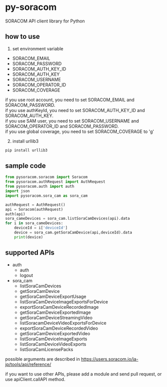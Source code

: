 # py-soracom

SORACOM API client library for Python

## how to use

1. set environment variable
  - SORACOM_EMAIL
  - SORACOM_PASSWORD
  - SORACOM_AUTH_KEY_ID
  - SORACOM_AUTH_KEY
  - SORACOM_USERNAME
  - SORACOM_OPERATOR_ID
  - SORACOM_COVERAGE
   
  if you use root account, you need to set SORACOM_EMAIL and SORACOM_PASSWORD.  
  if you use authKeyId, you need to set SORACOM_AUTH_KEY_ID and SORACOM_AUTH_KEY.  
  if you use SAM user, you need to set SORACOM_USERNAME and SORACOM_OPERATOR_ID and SORACOM_PASSWORD.   
  if you use global coverage, you need to set SORACOM_COVERAGE to 'g'

2. install urllib3
  ```bash
  pip install urllib3
  ```

## sample code

```python
from pysoracom.soracom import Soracom
from pysoracom.authRequest import AuthRequest
from pysoracom.auth import auth
import json
import pysoracom.sora_cam as sora_cam

authRequest = AuthRequest()
api = Soracom(authRequest)
auth(api)
sora_cameDevices = sora_cam.listSoraCamDevices(api).data
for i in sora_cameDevices:
    deviceId = i['deviceId']
    device = sora_cam.getSoraCamDevice(api,deviceId).data
    print(device)
```

## supported APIs

- auth
  - auth
  - logout
- sora_cam
  - listSoraCamDevices
  - getSoraCamDevice
  - getSoraCamDeviceExportUsage
  - listSoraCamDeviceImageExportsForDevice
  - exportSoraCamDeviceRecordedImage
  - getSoraCamDeviceExportedImage
  - getSoraCamDeviceStreamingVideo
  - listSoracamDeviceVideoExportsForDevice
  - exportSoraCamDeviceRecordedVideo
  - getSoraCamDeviceExportedVideo
  - listSoraCamDeviceImageExports
  - listSoraCamDeviceVideoExports
  - listSoraCamLicensePacks

possible arguments are described in https://users.soracom.io/ja-jp/tools/api/reference/

if you want to use other APIs, please add a module and send pull request, or use apiClient.callAPI method.

